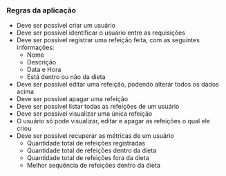 ### Regras da aplicação

 - Deve ser possível criar um usuário
 - Deve ser possível identificar o usuário entre as requisições
 - Deve ser possível registrar uma refeição feita, com as seguintes informações:
    * Nome
    * Descrição
    * Data e Hora
    * Está dentro ou não da dieta
 - Deve ser possível editar uma refeição, podendo alterar todos os dados acima
 - Deve ser possível apagar uma refeição
 - Deve ser possível listar todas as refeições de um usuário
 - Deve ser possível visualizar uma única refeição
 - O usuário só pode visualizar, editar e apagar as refeições o qual ele criou
 - Deve ser possível recuperar as métricas de um usuário
    * Quantidade total de refeições registradas
    * Quantidade total de refeições dentro da dieta
    * Quantidade total de refeições fora da dieta
    * Melhor sequência de refeições dentro da dieta 
